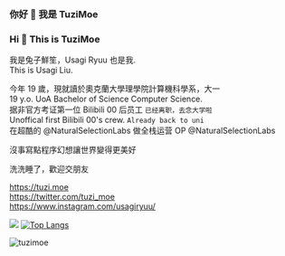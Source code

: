 ### 你好 👋 我是 TuziMoe
### Hi 👋 This is TuziMoe

我是兔子鮮笙，Usagi Ryuu 也是我.  
This is Usagi Liu.  

今年 19 歲，現就讀於奧克蘭大學理學院計算機科學系，大一  
19 y.o. UoA Bachelor of Science Computer Science.  
据非官方考证第一位 Bilibili 00 后员工
```已经离职，去念大学啦```  
Unoffical first Bilibili 00's crew.
```Already back to uni```  
在超酷的 @NaturalSelectionLabs 做全栈运营
OP @NaturalSelectionLabs

沒事寫點程序幻想讓世界變得更美好  

洗洗睡了，歡迎交朋友

https://tuzi.moe  
https://twitter.com/tuzi_moe  
https://www.instagram.com/usagiryuu/  

[![](https://github-readme-stats.vercel.app/api?bg_color=151515&text_color=9f9f9f&icon_color=79ff97&title_color=fff&username=tuzimoe&show_icons=true&count_private=true)](https://github-readme-stats.vercel.app/api?bg_color=151515&text_color=9f9f9f&icon_color=79ff97&title_color=fff&username=tuzimoe&show_icons=true&count_private=true)
[![Top Langs](https://github-readme-stats.vercel.app/api/top-langs/?username=tuzimoe&layout=compact&hide=html,css)](https://github-readme-stats.vercel.app/api/top-langs/?username=tuzimoe&layout=compact&hide=html,css)

![tuzimoe](https://count.getloli.com/get/@tuzimoe?theme=rule34)
